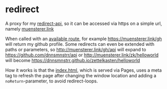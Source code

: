 # redirect

A proxy for my [redirect-api](https://github.com/dnnsmnstrr/api/blob/master/pages/api/redirect/redirects.js), so it can be accessed via https on a simple url, namely [muensterer.link](https://muensterer.link)

When called with an [available route](https://dnnsmnstrr.vercel.app/api/redirect/redirects), for example https://muensterer.link/gh will return my github profile. Some redirects can even be extended with paths or parameters, so http://muensterer.link/gh/api will expand to https://github.com/dnnsmnstrr/api or http://muensterer.link/zk/helloworld will become https://dnnsmnstrr.github.io/zettelkasten/helloworld

How it works is that the [index.html](./index.html), which is served via Pages, uses a meta tag to refresh the page after changing the window location and adding a `noReturn`-parameter, to avoid redirect-loops.
